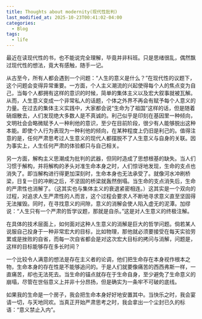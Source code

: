 ```yaml
---
title: Thoughts about modernity(现代性批判)
last_modified_at: 2025-10-23T00:41:02-04:00
categories:
  - Blog
tags:
  - life
---
```


最近在读现代性的书，也不能说完全理解，毕竟并非科班。只是思绪很乱，偶然飘过现代性的想法，竟大有感触，随手一记。

从古至今，所有人都会遇到一个问题：“人生的意义是什么？”在现代性的议题下，这个问题会变得异常重要。一方面，个人主义潮流的兴起使得每个人的焦点变为自己，当每个人都拥有这样的意识的时候，简单的集体主义以及宏大叙事就被瓦解。从而，人生意义变成一个非常私人的话题，个体之外界不再会有赋予每个人意义的力量。在过去的集体主义实践中，大家都会说“生命为了祖国”这样的话，但是随着硝烟散去，人们发现绝大多数人是不真诚的。利己似乎是印刻在基因里一种倾向，文明社会会略微赋予人一种利他的意识，至少在目前阶段，很少有人能够脱出这种本能。即使个人行为表现为一种利他的倾向，在某种程度上仍旧是利己的。值得注意的是，任何严肃思考过人生意义的现代人都摆脱不了人生意义与自身的关联。因为事实上，人生任何严肃的体验都只与自己相关。

另一方面，解构主义思潮成为批判的武器，但同时造成了思想根基的缺失。当人们习惯于解构，并将解构的矛头对准生命本身之时，人们惊讶地发现，生命的支点也消失了。即当解构进行得更加深刻时，生命本身也无法承受了。就像河水冲刷桥梁，日复一日的冲刷之后，不坚固的桥梁就轰然倒塌。当生命的支点消失后，生命的严肃性也消解了。（这其实也与集体主义的衰退紧密相连。）这其实是一个双向的过程，对追求人生严肃性的人而言，这个过程会要求人不断地寻求意义直至坚固得无法摧毁。同时，在寻找意义的间隙，意义的消解会使人陷入虚无的泥潭。加缪说：“人生只有一个严肃的哲学议题，那就是自杀。”这是对人生意义的终极注解。

在具体的技术层面上，如何面对这种人生意义的消解是巨大的哲学问题。倘若某人说服自己投身于一种非常宏大的目标，比如物理，那他就必须要接受在每天实验劳累或是挫败的自省，而每一次自省都会是对这次宏大目标的拷问与消解，问题是，这样的目标能够存在多长时间？

一个比较令人满意的想法是存在主义者的论调，他们把生命存在本身视作根本之物，生命本身的存在性是不能够追问的。于是人们就要像痛苦的西西弗斯一样，一直痛苦，却也无法死去。当生命的锚点就存在于生命自身，至少避免了生命意义的崩塌，尽管在世俗意义上并非十分昂扬，但是确实为一条牢不可破的底线。

如果我的生命是一个房子，我会把生命本身好好地安置其中。当快乐之时，我会宴请一切，与天地同欢。当真正开始严肃思考之时，我会拿出一个尘封已久的标语：“意义禁止入内”。
